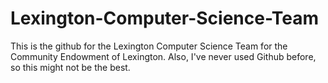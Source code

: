 # Lexington-Computer-Science-Team
This is the github for the Lexington Computer Science Team for the Community Endowment of Lexington. Also, I've never used Github before, so this might not be the best.
